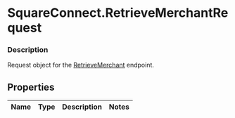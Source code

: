 # SquareConnect.RetrieveMerchantRequest

### Description

Request object for the [RetrieveMerchant](#endpoint-retrievemerchant) endpoint.

## Properties
Name | Type | Description | Notes
------------ | ------------- | ------------- | -------------


